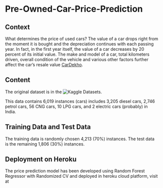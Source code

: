 # Pre-Owned-Car-Price-Prediction

## Context
What determines the price of used cars? The value of a car drops right from the moment it is bought and the depreciation continues with each passing year. In fact, in the first year itself, the value of a car decreases by 20 percent of its initial value. The make and model of a car, total kilometers driven, overall condition of the vehicle and various other factors further affect the car’s resale value [CarDekho](https://www.cardekho.com/used-car-valuation.htm).

## Content
The original dataset is in the ![Kaggle Datasets](https://www.kaggle.com/avikasliwal/used-cars-price-prediction).

This data contains 6,019 instances (cars) includes 3,205 diesel cars, 2,746 petrol cars, 56 CNG cars, 10 LPG cars, and 2 electric cars (probably) in India.

## Training Data and Test Data
The training data is randomly chosen 4,213 (70%) instances. The test data is the remaining 1,806 (30%) instances.


## Deployment on Heroku
The price prediction model has been developed using Random Forest Regressor with Randomized CV and deployed in heroku cloud platform, visit at 
